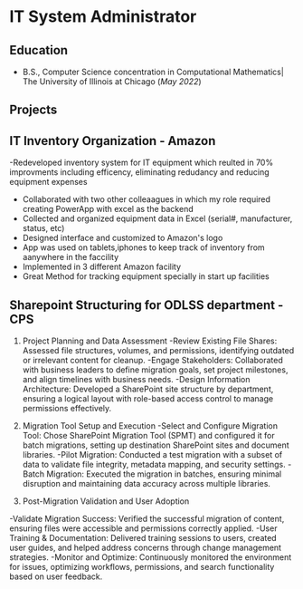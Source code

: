 # IT System Administrator

## Education
- B.S., Computer Science concentration in Computational Mathematics| The University of Illinois at Chicago (_May 2022_)

## Projects
## IT Inventory Organization - Amazon 
-Redeveloped inventory system for IT equipment which reulted in 70% improvments including efficency, eliminating redudancy and reducing equipment expenses
- Collaborated with two other colleaagues in which my role required creating PowerApp with excel as the backend
- Collected and organized equipment data in Excel (serial#, manufacturer, status, etc)
- Designed interface and customized to Amazon's logo
- App was used on tablets,iphones to keep track of inventory from aanywhere in the faccility
- Implemented in 3 different Amazon facility
- Great Method for tracking equipment specially in start up facilities

## Sharepoint Structuring for ODLSS department - CPS

1. Project Planning and Data Assessment
-Review Existing File Shares: Assessed file structures, volumes, and permissions, identifying outdated or irrelevant content for cleanup.
-Engage Stakeholders: Collaborated with business leaders to define migration goals, set project milestones, and align timelines with business needs.
-Design Information Architecture: Developed a SharePoint site structure by department, ensuring a logical layout with role-based access control to manage permissions effectively.

2. Migration Tool Setup and Execution
-Select and Configure Migration Tool: Chose SharePoint Migration Tool (SPMT) and configured it for batch migrations, setting up destination SharePoint sites and document libraries.
-Pilot Migration: Conducted a test migration with a subset of data to validate file integrity, metadata mapping, and security settings.
-Batch Migration: Executed the migration in batches, ensuring minimal disruption and maintaining data accuracy across multiple libraries.

3. Post-Migration Validation and User Adoption
   
-Validate Migration Success: Verified the successful migration of content, ensuring files were accessible and permissions correctly applied.
-User Training & Documentation: Delivered training sessions to users, created user guides, and helped address concerns through change management strategies.
-Monitor and Optimize: Continuously monitored the environment for issues, optimizing workflows, permissions, and search functionality based on user feedback.

